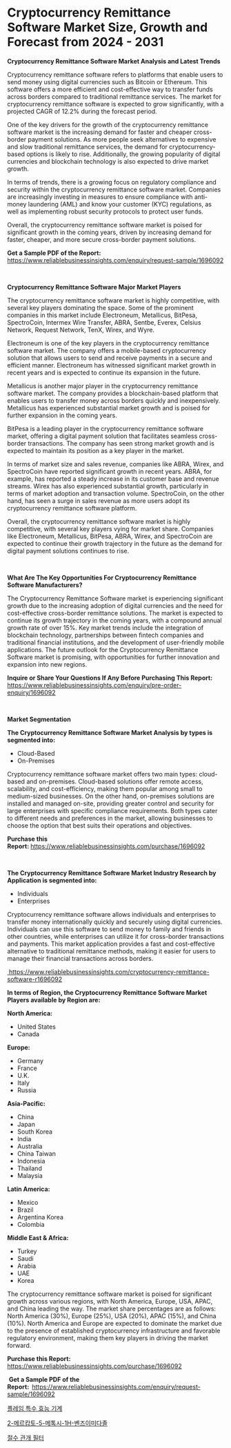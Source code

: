 <p><h1>Cryptocurrency Remittance Software Market Size, Growth and Forecast from 2024 - 2031</h1></p><p><strong>Cryptocurrency Remittance Software Market Analysis and Latest Trends</strong></p>
<p><p>Cryptocurrency remittance software refers to platforms that enable users to send money using digital currencies such as Bitcoin or Ethereum. This software offers a more efficient and cost-effective way to transfer funds across borders compared to traditional remittance services. The market for cryptocurrency remittance software is expected to grow significantly, with a projected CAGR of 12.2% during the forecast period.</p><p>One of the key drivers for the growth of the cryptocurrency remittance software market is the increasing demand for faster and cheaper cross-border payment solutions. As more people seek alternatives to expensive and slow traditional remittance services, the demand for cryptocurrency-based options is likely to rise. Additionally, the growing popularity of digital currencies and blockchain technology is also expected to drive market growth.</p><p>In terms of trends, there is a growing focus on regulatory compliance and security within the cryptocurrency remittance software market. Companies are increasingly investing in measures to ensure compliance with anti-money laundering (AML) and know your customer (KYC) regulations, as well as implementing robust security protocols to protect user funds.</p><p>Overall, the cryptocurrency remittance software market is poised for significant growth in the coming years, driven by increasing demand for faster, cheaper, and more secure cross-border payment solutions.</p></p>
<p><strong>Get a Sample PDF of the Report:&nbsp;</strong> <a href="https://www.reliablebusinessinsights.com/enquiry/request-sample/1696092">https://www.reliablebusinessinsights.com/enquiry/request-sample/1696092</a></p>
<p>&nbsp;</p>
<p><strong>Cryptocurrency Remittance Software Major Market Players</strong></p>
<p><p>The cryptocurrency remittance software market is highly competitive, with several key players dominating the space. Some of the prominent companies in this market include Electroneum, Metallicus, BitPesa, SpectroCoin, Intermex Wire Transfer, ABRA, Sentbe, Everex, Celsius Network, Request Network, TenX, Wirex, and Wyre.</p><p>Electroneum is one of the key players in the cryptocurrency remittance software market. The company offers a mobile-based cryptocurrency solution that allows users to send and receive payments in a secure and efficient manner. Electroneum has witnessed significant market growth in recent years and is expected to continue its expansion in the future.</p><p>Metallicus is another major player in the cryptocurrency remittance software market. The company provides a blockchain-based platform that enables users to transfer money across borders quickly and inexpensively. Metallicus has experienced substantial market growth and is poised for further expansion in the coming years.</p><p>BitPesa is a leading player in the cryptocurrency remittance software market, offering a digital payment solution that facilitates seamless cross-border transactions. The company has seen strong market growth and is expected to maintain its position as a key player in the market.</p><p>In terms of market size and sales revenue, companies like ABRA, Wirex, and SpectroCoin have reported significant growth in recent years. ABRA, for example, has reported a steady increase in its customer base and revenue streams. Wirex has also experienced substantial growth, particularly in terms of market adoption and transaction volume. SpectroCoin, on the other hand, has seen a surge in sales revenue as more users adopt its cryptocurrency remittance software platform.</p><p>Overall, the cryptocurrency remittance software market is highly competitive, with several key players vying for market share. Companies like Electroneum, Metallicus, BitPesa, ABRA, Wirex, and SpectroCoin are expected to continue their growth trajectory in the future as the demand for digital payment solutions continues to rise.</p></p>
<p>&nbsp;</p>
<p><strong>What Are The Key Opportunities For Cryptocurrency Remittance Software Manufacturers?</strong></p>
<p><p>The Cryptocurrency Remittance Software market is experiencing significant growth due to the increasing adoption of digital currencies and the need for cost-effective cross-border remittance solutions. The market is expected to continue its growth trajectory in the coming years, with a compound annual growth rate of over 15%. Key market trends include the integration of blockchain technology, partnerships between fintech companies and traditional financial institutions, and the development of user-friendly mobile applications. The future outlook for the Cryptocurrency Remittance Software market is promising, with opportunities for further innovation and expansion into new regions.</p></p>
<p><strong>Inquire or Share Your Questions If Any Before Purchasing This Report:</strong> <a href="https://www.reliablebusinessinsights.com/enquiry/pre-order-enquiry/1696092">https://www.reliablebusinessinsights.com/enquiry/pre-order-enquiry/1696092</a></p>
<p>&nbsp;</p>
<p><strong>Market Segmentation</strong></p>
<p><strong>The Cryptocurrency Remittance Software Market Analysis by types is segmented into:</strong></p>
<p><ul><li>Cloud-Based</li><li>On-Premises</li></ul></p>
<p><p>Cryptocurrency remittance software market offers two main types: cloud-based and on-premises. Cloud-based solutions offer remote access, scalability, and cost-efficiency, making them popular among small to medium-sized businesses. On the other hand, on-premises solutions are installed and managed on-site, providing greater control and security for large enterprises with specific compliance requirements. Both types cater to different needs and preferences in the market, allowing businesses to choose the option that best suits their operations and objectives.</p></p>
<p><strong>Purchase this Report:&nbsp;</strong><a href="https://www.reliablebusinessinsights.com/purchase/1696092">https://www.reliablebusinessinsights.com/purchase/1696092</a></p>
<p>&nbsp;</p>
<p><strong>The Cryptocurrency Remittance Software Market Industry Research by Application is segmented into:</strong></p>
<p><ul><li>Individuals</li><li>Enterprises</li></ul></p>
<p><p>Cryptocurrency remittance software allows individuals and enterprises to transfer money internationally quickly and securely using digital currencies. Individuals can use this software to send money to family and friends in other countries, while enterprises can utilize it for cross-border transactions and payments. This market application provides a fast and cost-effective alternative to traditional remittance methods, making it easier for users to manage their financial transactions across borders.</p></p>
<p><a href="https://www.reliablebusinessinsights.com/cryptocurrency-remittance-software-r1696092">&nbsp;https://www.reliablebusinessinsights.com/cryptocurrency-remittance-software-r1696092</a></p>
<p><strong>In terms of Region, the Cryptocurrency Remittance Software Market Players available by Region are:</strong></p>
<p>
    <p> <strong> North America: </strong>
        <ul>
            <li>United States</li>
            <li>Canada</li>
        </ul>
        </p> 
    <p> <strong> Europe: </strong>
        <ul>
            <li>Germany</li>
            <li>France</li>
            <li>U.K.</li>
            <li>Italy</li>
            <li>Russia</li>
        </ul>
        </p> 
    <p> <strong> Asia-Pacific: </strong>
        <ul>
            <li>China</li>
            <li>Japan</li>
            <li>South Korea</li>
            <li>India</li>
            <li>Australia</li>
            <li>China Taiwan</li>
            <li>Indonesia</li>
            <li>Thailand</li>
            <li>Malaysia</li>
        </ul>
        </p> 
    <p> <strong> Latin America: </strong>
        <ul>
            <li>Mexico</li>
            <li>Brazil</li>
            <li>Argentina Korea</li>
            <li>Colombia</li>
        </ul>
        </p> 
    <p> <strong> Middle East & Africa: </strong>
        <ul>
            <li>Turkey</li>
            <li>Saudi</li>
            <li>Arabia</li>
            <li>UAE</li>
            <li>Korea</li>
        </ul>
    </p>
    </p>
<p><p>The cryptocurrency remittance software market is poised for significant growth across various regions, with North America, Europe, USA, APAC, and China leading the way. The market share percentages are as follows: North America (30%), Europe (25%), USA (20%), APAC (15%), and China (10%). North America and Europe are expected to dominate the market due to the presence of established cryptocurrency infrastructure and favorable regulatory environment, making them key players in driving the market forward.</p></p>
<p><strong>Purchase this Report: </strong><a href="https://www.reliablebusinessinsights.com/purchase/1696092">https://www.reliablebusinessinsights.com/purchase/1696092</a></p>
<p>&nbsp;<strong>Get a Sample PDF of the Report:&nbsp;&nbsp;</strong><a href="https://www.reliablebusinessinsights.com/enquiry/request-sample/1696092">https://www.reliablebusinessinsights.com/enquiry/request-sample/1696092</a></p>
<p><strong></strong></p>
<p><p><a href="https://medium.com/@dallasrrellwg/%ED%99%94%EC%97%BC-%ED%8A%B9%EC%88%98-%ED%9A%A8%EB%8A%A5-%EA%B8%B0%EA%B3%84-%EC%8B%9C%EC%9E%A5-%EC%A7%80%ED%91%9C-%ED%95%B4%EB%8F%85-%EC%8B%9C%EC%9E%A5-%EC%A0%90%EC%9C%A0%EC%9C%A8-%ED%8A%B8%EB%A0%8C%EB%93%9C-%EB%B0%8F-%EC%84%B1%EC%9E%A5-%ED%8C%A8%ED%84%B4-41fb4bbbc239">플레임 특수 효능 기계</a></p><p><a href="https://medium.com/@darrellacocha6765ej/2-%EB%A9%94%EB%A5%B4%EC%B9%B4%ED%94%84%ED%86%A0-5-%EB%A9%94%ED%86%A1%EC%8B%9C-1h-%EB%B2%A4%EC%A7%80%EB%AF%B8%EB%8B%A4%EC%A1%B8-%EC%8B%9C%EC%9E%A5%EC%9D%80-%EC%8B%9C%EC%9E%A5-%EC%A0%90%EC%9C%A0%EC%9C%A8-%EC%8B%9C%EC%9E%A5-%EB%8F%99%ED%96%A5-%EB%B0%8F-%EC%8B%9C%EC%9E%A5-%EC%84%B1%EC%9E%A5%EC%97%90-%EB%8C%80%ED%95%9C-%EC%A0%95%EB%B3%B4%EB%A5%BC-%EC%A0%9C%EA%B3%B5%ED%95%A9%EB%8B%88%EB%8B%A4-d5b3366b9dea">2-메르캅토-5-메톡시-1H-벤즈이미다졸</a></p><p><a href="https://medium.com/@darrickdibbert2022/%EB%AC%BC-%EC%A0%88%EC%95%BD-%EA%B4%80%EA%B0%9C-%ED%95%84%ED%84%B0-%EC%8B%9C%EC%9E%A5-%EA%B2%BD%EC%9F%81-%EB%B6%84%EC%84%9D-%EC%8B%9C%EC%9E%A5-%EB%8F%99%ED%96%A5-%EB%B0%8F-2031%EB%85%84%EA%B9%8C%EC%A7%80%EC%9D%98-%EC%98%88%EC%B8%A1-37d495335aa1">절수 관개 필터</a></p></p>